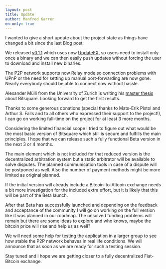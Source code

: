 ```yaml
---
layout: post
title: Update
author: Manfred Karrer
en-only: true
---
```

I wanted to give a short update about the project state as things have changed a bit since the last Blog post.

We released [v0.1.1][1] which uses now [UpdateFX,][2] so users need to install only once a binary and we can then easily push updates without forcing the user to download and install new binaries.

The P2P network supports now Relay mode so connection problems with UPnP or the need for setting up manual port-forwarding are now gone. Nearly everybody should be able to connect now without hassle.

Alexander Mülli from the University of Zurich is writing his [master thesis][3] about Bitsquare. Looking forward to get the first results.

Thanks to some generous donations (special thanks to Mats-Erik Pistol and Arthur S. Falls and to all others who expressed their support to the project!), I can go on working full-time on the project for at least 3 more months.

Considering the limited financial scope I tried to figure out what would be the most basic version of Bitsquare which still is secure and fulfills the main principles. I hope that we can release such a fully functional Beta version in the next 3 or 4 months.

The main element which is not included for that reduced version is the decentralized arbitration system but a static arbitrator will be available to solve disputes. The planned communication tools in case of a dispute will be postponed as well. Also the number of payment methods might be more limited as original planned.

If the initial version will already include a Bitcoin-to-Altcoin exchange needs a bit more investigation for the included extra effort, but it is likely that this will be part of the Beta launch.

After that Beta has successfully launched and depending on the feedback and acceptance of the community I will go on working on the full version like it was planned in our roadmap. The unsolved funding problems will remain but there are some ideas to explore and who knows, maybe the bitcoin price will rise and help us as well?

We will need some help for testing the application in a larger group to see how stable the P2P network behaves in real life conditions. We will announce that as soon as we are ready for such a testing session.

Stay tuned and I hope we are getting closer to a fully decentralized Fiat-Bitcoin exchange.

[1]: https://github.com/bitsquare/bitsquare/releases/tag/v0.1.1
[2]: https://github.com/vinumeris/updatefx
[3]: http://www.csg.uzh.ch/theses.html?thesisid=188

<script type="application/ld+json">
{
  "@context": "https://schema.org",
  "@type": "NewsArticle",
  "headline": "Update",
  "description": "I wanted to give a short update about the project state as things have changed a bit since the last Blog post.",
  "image": "https://bisq.network/images/bisq-fav.png",  
  "author": {
    "@type": "Person",
    "name": "Manfred Karrer"
  },  
  "publisher": {
    "@type": "Organization",
    "name": "Bisq Decentralized Autonomous Organization",
    "logo": {
      "@type": "ImageObject",
      "url": "https://bisq.network/images/bisq-fav.png"
    }
  },
  "datePublished": "2015-03-12"
}
</script>
